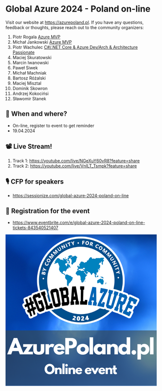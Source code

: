 # Global Azure 2024 - Poland on-line

Visit our website at <https://azurepoland.pl>. If you have any questions, feedback or thoughts, please reach out to the community organizers:

1. Piotr Rogala [Azure MVP](https://mvp.microsoft.com/en-us/PublicProfile/5002690?fullName=Piotr%20Rogala)
2. Michał Jankowski [Azure MVP](https://mvp.microsoft.com/en-us/PublicProfile/5003223?fullName=Michal%20Jankowski)
3. Piotr Wachulec [C#/.NET Core & Azure Dev/Arch & Architecture Passionate](https://github.com/PiotrWachulec)
4. Maciej Skuratowski
5. Marcin Iwanowski
6. Paweł Siwek
7. Michał Machniak
8. Bartosz Różalski
9. Maciej Misztal
10. Dominik Skowron
11. Andrzej Kokocińsi
12. Sławomir Stanek

## 📅 When and where?
* On-line, register to event to get reminder
* 19.04.2024

## 📽️ Live Stream!
1. Track 1: https://youtube.com/live/NGeXuY60vR8?feature=share
2. Track 2: https://youtube.com/live/VnILT_Tsmpk?feature=share

## 🎙️ CFP for speakers
* https://sessionize.com/global-azure-2024-poland-on-line

## 📓 Registration for the event
* https://www.eventbrite.com/e/global-azure-2024-poland-on-line-tickets-843540521407

![AzurePoland](GlobalAzurePolandOnline-500x500.png)